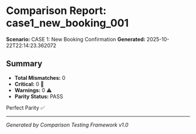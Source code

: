 # Comparison Report: case1_new_booking_001
**Scenario:** CASE 1: New Booking Confirmation
**Generated:** 2025-10-22T22:14:23.362072

## Summary
- **Total Mismatches:** 0
- **Critical:** 0 🚨
- **Warnings:** 0 ⚠️
- **Parity Status:** PASS

Perfect Parity ✅

---
*Generated by Comparison Testing Framework v1.0*